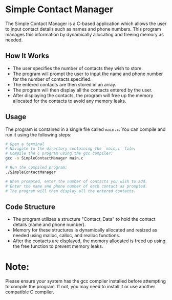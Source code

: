 # Simple Contact Manager

The Simple Contact Manager is a C-based application which allows the user to input contact details such as names and phone numbers. This program manages this information by dynamically allocating and freeing memory as needed.

## How It Works

- The user specifies the number of contacts they wish to store.
- The program will prompt the user to input the name and phone number for the number of contacts specified.
- The entered contacts are then stored in an array.
- The program will then display all the contacts entered by the user.
- After displaying the contacts, the program will free up the memory allocated for the contacts to avoid any memory leaks.

## Usage

The program is contained in a single file called `main.c`. You can compile and run it using the following steps:

```bash
# Open a terminal
# Navigate to the directory containing the `main.c` file.
# Compile the C program using the gcc compiler:
gcc -o SimpleContactManager main.c

# Run the compiled program:
./SimpleContactManager

# When prompted, enter the number of contacts you wish to add.
# Enter the name and phone number of each contact as prompted.
# The program will then display all the entered contacts.
```
## Code Structure
- The program utilizes a structure "Contact_Data" to hold the contact details (name and phone number).
- Memory for these structures is dynamically allocated and resized as needed using malloc, calloc, and realloc functions.
- After the contacts are displayed, the memory allocated is freed up using the free function to prevent memory leaks.
# Note: 
  Please ensure your system has the gcc compiler installed before attempting to compile the program. If not, you may need to install it or use another compatible C compiler.

